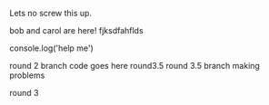 
Lets no screw this up.

bob and carol are here!
fjksdfahflds

console.log('help me')


round 2 branch code goes here
round3.5
round 3.5 branch making problems

round 3 

